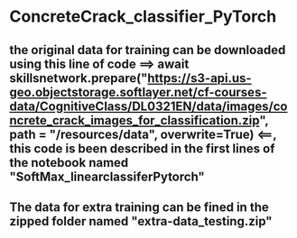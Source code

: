 # ConcreteCrack_classifier_PyTorch
## the original data for training can be downloaded using this line of code ==> await skillsnetwork.prepare("https://s3-api.us-geo.objectstorage.softlayer.net/cf-courses-data/CognitiveClass/DL0321EN/data/images/concrete_crack_images_for_classification.zip", path = "/resources/data", overwrite=True) <==, this code is been described in the first lines of the notebook named "SoftMax_linearclassiferPytorch"
## The data for extra training can be fined in the zipped folder named "extra-data_testing.zip"
